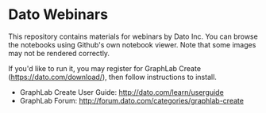 # Dato Webinars

This repository contains materials for webinars by Dato Inc.  You can browse
the notebooks using Github's own notebook viewer. Note that some images may not
be rendered correctly. 

If you'd like to run it, you may register for GraphLab Create
(https://dato.com/download/), then follow instructions to install.

- GraphLab Create User Guide: http://dato.com/learn/userguide
- GraphLab Forum: http://forum.dato.com/categories/graphlab-create

